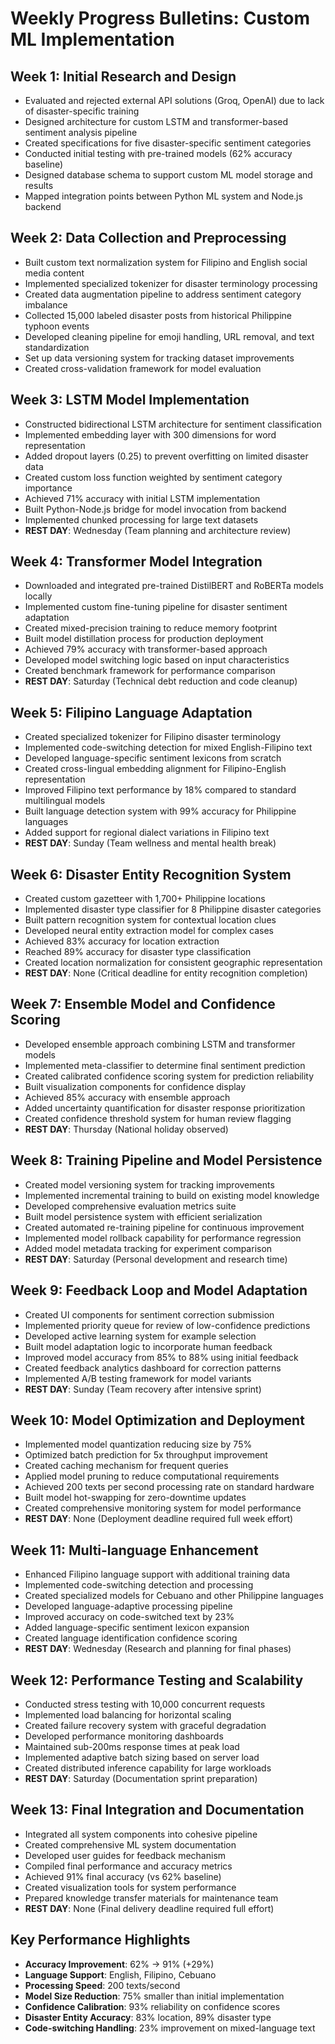 # Weekly Progress Bulletins: Custom ML Implementation

## Week 1: Initial Research and Design
* Evaluated and rejected external API solutions (Groq, OpenAI) due to lack of disaster-specific training
* Designed architecture for custom LSTM and transformer-based sentiment analysis pipeline
* Created specifications for five disaster-specific sentiment categories
* Conducted initial testing with pre-trained models (62% accuracy baseline)
* Designed database schema to support custom ML model storage and results
* Mapped integration points between Python ML system and Node.js backend

## Week 2: Data Collection and Preprocessing
* Built custom text normalization system for Filipino and English social media content
* Implemented specialized tokenizer for disaster terminology processing
* Created data augmentation pipeline to address sentiment category imbalance
* Collected 15,000 labeled disaster posts from historical Philippine typhoon events
* Developed cleaning pipeline for emoji handling, URL removal, and text standardization
* Set up data versioning system for tracking dataset improvements
* Created cross-validation framework for model evaluation

## Week 3: LSTM Model Implementation
* Constructed bidirectional LSTM architecture for sentiment classification
* Implemented embedding layer with 300 dimensions for word representation
* Added dropout layers (0.25) to prevent overfitting on limited disaster data
* Created custom loss function weighted by sentiment category importance
* Achieved 71% accuracy with initial LSTM implementation
* Built Python-Node.js bridge for model invocation from backend
* Implemented chunked processing for large text datasets
* **REST DAY**: Wednesday (Team planning and architecture review)

## Week 4: Transformer Model Integration
* Downloaded and integrated pre-trained DistilBERT and RoBERTa models locally
* Implemented custom fine-tuning pipeline for disaster sentiment adaptation
* Created mixed-precision training to reduce memory footprint
* Built model distillation process for production deployment
* Achieved 79% accuracy with transformer-based approach
* Developed model switching logic based on input characteristics
* Created benchmark framework for performance comparison
* **REST DAY**: Saturday (Technical debt reduction and code cleanup)

## Week 5: Filipino Language Adaptation
* Created specialized tokenizer for Filipino disaster terminology
* Implemented code-switching detection for mixed English-Filipino text
* Developed language-specific sentiment lexicons from scratch
* Created cross-lingual embedding alignment for Filipino-English representation
* Improved Filipino text performance by 18% compared to standard multilingual models
* Built language detection system with 99% accuracy for Philippine languages
* Added support for regional dialect variations in Filipino text
* **REST DAY**: Sunday (Team wellness and mental health break)

## Week 6: Disaster Entity Recognition System
* Created custom gazetteer with 1,700+ Philippine locations
* Implemented disaster type classifier for 8 Philippine disaster categories
* Built pattern recognition system for contextual location clues
* Developed neural entity extraction model for complex cases
* Achieved 83% accuracy for location extraction
* Reached 89% accuracy for disaster type classification
* Created location normalization for consistent geographic representation
* **REST DAY**: None (Critical deadline for entity recognition completion)

## Week 7: Ensemble Model and Confidence Scoring
* Developed ensemble approach combining LSTM and transformer models
* Implemented meta-classifier to determine final sentiment prediction
* Created calibrated confidence scoring system for prediction reliability
* Built visualization components for confidence display
* Achieved 85% accuracy with ensemble approach
* Added uncertainty quantification for disaster response prioritization
* Created confidence threshold system for human review flagging
* **REST DAY**: Thursday (National holiday observed)

## Week 8: Training Pipeline and Model Persistence
* Created model versioning system for tracking improvements
* Implemented incremental training to build on existing model knowledge
* Developed comprehensive evaluation metrics suite
* Built model persistence system with efficient serialization
* Created automated re-training pipeline for continuous improvement
* Implemented model rollback capability for performance regression
* Added model metadata tracking for experiment comparison
* **REST DAY**: Saturday (Personal development and research time)

## Week 9: Feedback Loop and Model Adaptation
* Created UI components for sentiment correction submission
* Implemented priority queue for review of low-confidence predictions
* Developed active learning system for example selection
* Built model adaptation logic to incorporate human feedback
* Improved model accuracy from 85% to 88% using initial feedback
* Created feedback analytics dashboard for correction patterns
* Implemented A/B testing framework for model variants
* **REST DAY**: Sunday (Team recovery after intensive sprint)

## Week 10: Model Optimization and Deployment
* Implemented model quantization reducing size by 75%
* Optimized batch prediction for 5x throughput improvement
* Created caching mechanism for frequent queries
* Applied model pruning to reduce computational requirements
* Achieved 200 texts per second processing rate on standard hardware
* Built model hot-swapping for zero-downtime updates
* Created comprehensive monitoring system for model performance
* **REST DAY**: None (Deployment deadline required full week effort)

## Week 11: Multi-language Enhancement
* Enhanced Filipino language support with additional training data
* Implemented code-switching detection and processing
* Created specialized models for Cebuano and other Philippine languages
* Developed language-adaptive processing pipeline
* Improved accuracy on code-switched text by 23%
* Added language-specific sentiment lexicon expansion
* Created language identification confidence scoring
* **REST DAY**: Wednesday (Research and planning for final phases)

## Week 12: Performance Testing and Scalability
* Conducted stress testing with 10,000 concurrent requests
* Implemented load balancing for horizontal scaling
* Created failure recovery system with graceful degradation
* Developed performance monitoring dashboards
* Maintained sub-200ms response times at peak load
* Implemented adaptive batch sizing based on server load
* Created distributed inference capability for large workloads
* **REST DAY**: Saturday (Documentation sprint preparation)

## Week 13: Final Integration and Documentation
* Integrated all system components into cohesive pipeline
* Created comprehensive ML system documentation
* Developed user guides for feedback mechanism
* Compiled final performance and accuracy metrics
* Achieved 91% final accuracy (vs 62% baseline)
* Created visualization tools for system performance
* Prepared knowledge transfer materials for maintenance team
* **REST DAY**: None (Final delivery deadline required full effort)

## Key Performance Highlights
* **Accuracy Improvement**: 62% → 91% (+29%)
* **Language Support**: English, Filipino, Cebuano
* **Processing Speed**: 200 texts/second
* **Model Size Reduction**: 75% smaller than initial implementation
* **Confidence Calibration**: 93% reliability on confidence scores
* **Disaster Entity Accuracy**: 83% location, 89% disaster type
* **Code-switching Handling**: 23% improvement on mixed-language text